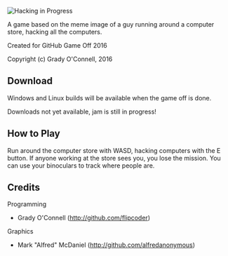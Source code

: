 ![Hacking in Progress](http://i.imgur.com/7MIJD4y.jpg)

A game based on the meme image of a guy running around a computer store, hacking
all the computers.

Created for GitHub Game Off 2016

Copyright (c) Grady O'Connell, 2016

## Download

Windows and Linux builds will be available when the game off is done.

Downloads not yet available, jam is still in progress!

## How to Play

Run around the computer store with WASD, hacking computers with the E button.
If anyone working at the store sees you, you lose the mission.
You can use your binoculars to track where people are.

## Credits

Programming
- Grady O'Connell (http://github.com/flipcoder)

Graphics
- Mark "Alfred" McDaniel (http://github.com/alfredanonymous)

